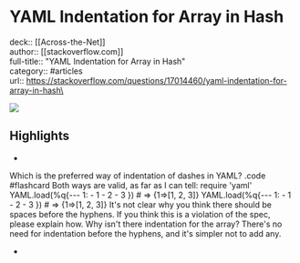 # YAML Indentation for Array in Hash

deck:: [[Across-the-Net]]\
author:: [[stackoverflow.com]]\
full-title:: "YAML Indentation for Array in Hash"\
category:: #articles\
url:: https://stackoverflow.com/questions/17014460/yaml-indentation-for-array-in-hash\

![](https://readwise-assets.s3.amazonaws.com/static/images/article2.74d541386bbf.png)

## Highlights
- 
 Which is the preferred way of indentation of dashes in YAML? .code #flashcard 
    Both ways are valid, as far as I can tell:
     require 'yaml'
     YAML.load(%q{--- 
     1:
     - 1
     - 2
     - 3
     })
     # => {1=>[1, 2, 3]}
     YAML.load(%q{--- 
     1:
     - 1
     - 2
     - 3
     })
     # => {1=>[1, 2, 3]}
     It's not clear why you think there should be spaces before the hyphens. If you think this is a violation of the spec, please explain how.
     Why isn't there indentation for the array?
     There's no need for indentation before the hyphens, and it's simpler not to add any.

    
-
